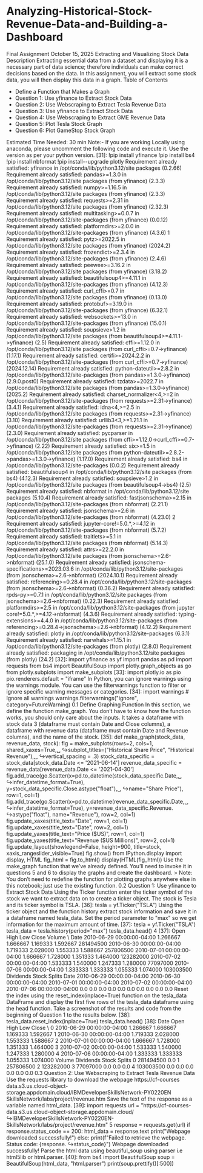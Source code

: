 # Analyzing-Historical-Stock-Revenue-Data-and-Building-a-Dashboard
Final Assignment
 October 15, 2025
 Extracting and Visualizing Stock Data
 Description
 Extracting essential data from a dataset and displaying it is a necessary part of data science;
 therefore individuals can make correct decisions based on the data. In this assignment, you will
 extract some stock data, you will then display this data in a graph.
 Table of Contents
 <ul>
 <li>Define a Function that Makes a Graph</li>
 <li>Question 1: Use yfinance to Extract Stock Data</li>
 <li>Question 2: Use Webscraping to Extract Tesla Revenue Data</li>
 <li>Question 3: Use yfinance to Extract Stock Data</li>
 <li>Question 4: Use Webscraping to Extract GME Revenue Data</li>
 <li>Question 5: Plot Tesla Stock Graph</li>
 <li>Question 6: Plot GameStop Stock Graph</li>
 </ul>
 Estimated Time Needed: 30 min
 Note:- If you are working Locally using anaconda, please uncomment the following code and execute
 it. Use the version as per your python version.
 [31]: !pip install yfinance
 !pip install bs4
 !pip install nbformat
 !pip install--upgrade plotly
 Requirement already satisfied: yfinance in /opt/conda/lib/python3.12/site
packages (0.2.66)
 Requirement already satisfied: pandas>=1.3.0 in /opt/conda/lib/python3.12/site
packages (from yfinance) (2.3.3)
 Requirement already satisfied: numpy>=1.16.5 in /opt/conda/lib/python3.12/site
packages (from yfinance) (2.3.3)
 Requirement already satisfied: requests>=2.31 in /opt/conda/lib/python3.12/site
packages (from yfinance) (2.32.3)
 Requirement already satisfied: multitasking>=0.0.7 in
 /opt/conda/lib/python3.12/site-packages (from yfinance) (0.0.12)
 Requirement already satisfied: platformdirs>=2.0.0 in
 /opt/conda/lib/python3.12/site-packages (from yfinance) (4.3.6)
 1
Requirement already satisfied: pytz>=2022.5 in /opt/conda/lib/python3.12/site
packages (from yfinance) (2024.2)
 Requirement already satisfied: frozendict>=2.3.4 in
 /opt/conda/lib/python3.12/site-packages (from yfinance) (2.4.6)
 Requirement already satisfied: peewee>=3.16.2 in /opt/conda/lib/python3.12/site
packages (from yfinance) (3.18.2)
 Requirement already satisfied: beautifulsoup4>=4.11.1 in
 /opt/conda/lib/python3.12/site-packages (from yfinance) (4.12.3)
 Requirement already satisfied: curl_cffi>=0.7 in /opt/conda/lib/python3.12/site
packages (from yfinance) (0.13.0)
 Requirement already satisfied: protobuf>=3.19.0 in
 /opt/conda/lib/python3.12/site-packages (from yfinance) (6.32.1)
 Requirement already satisfied: websockets>=13.0 in
 /opt/conda/lib/python3.12/site-packages (from yfinance) (15.0.1)
 Requirement already satisfied: soupsieve>1.2 in /opt/conda/lib/python3.12/site
packages (from beautifulsoup4>=4.11.1->yfinance) (2.5)
 Requirement already satisfied: cffi>=1.12.0 in /opt/conda/lib/python3.12/site
packages (from curl_cffi>=0.7->yfinance) (1.17.1)
 Requirement already satisfied: certifi>=2024.2.2 in
 /opt/conda/lib/python3.12/site-packages (from curl_cffi>=0.7->yfinance)
 (2024.12.14)
 Requirement already satisfied: python-dateutil>=2.8.2 in
 /opt/conda/lib/python3.12/site-packages (from pandas>=1.3.0->yfinance)
 (2.9.0.post0)
 Requirement already satisfied: tzdata>=2022.7 in /opt/conda/lib/python3.12/site
packages (from pandas>=1.3.0->yfinance) (2025.2)
 Requirement already satisfied: charset_normalizer<4,>=2 in
 /opt/conda/lib/python3.12/site-packages (from requests>=2.31->yfinance) (3.4.1)
 Requirement already satisfied: idna<4,>=2.5 in /opt/conda/lib/python3.12/site
packages (from requests>=2.31->yfinance) (3.10)
 Requirement already satisfied: urllib3<3,>=1.21.1 in
 /opt/conda/lib/python3.12/site-packages (from requests>=2.31->yfinance) (2.3.0)
 Requirement already satisfied: pycparser in /opt/conda/lib/python3.12/site
packages (from cffi>=1.12.0->curl_cffi>=0.7->yfinance) (2.22)
 Requirement already satisfied: six>=1.5 in /opt/conda/lib/python3.12/site
packages (from python-dateutil>=2.8.2->pandas>=1.3.0->yfinance) (1.17.0)
 Requirement already satisfied: bs4 in /opt/conda/lib/python3.12/site-packages
 (0.0.2)
 Requirement already satisfied: beautifulsoup4 in /opt/conda/lib/python3.12/site
packages (from bs4) (4.12.3)
 Requirement already satisfied: soupsieve>1.2 in /opt/conda/lib/python3.12/site
packages (from beautifulsoup4->bs4) (2.5)
 Requirement already satisfied: nbformat in /opt/conda/lib/python3.12/site
packages (5.10.4)
 Requirement already satisfied: fastjsonschema>=2.15 in
 /opt/conda/lib/python3.12/site-packages (from nbformat) (2.21.1)
 Requirement already satisfied: jsonschema>=2.6 in
 /opt/conda/lib/python3.12/site-packages (from nbformat) (4.23.0)
 2
Requirement already satisfied: jupyter-core!=5.0.*,>=4.12 in
 /opt/conda/lib/python3.12/site-packages (from nbformat) (5.7.2)
 Requirement already satisfied: traitlets>=5.1 in /opt/conda/lib/python3.12/site
packages (from nbformat) (5.14.3)
 Requirement already satisfied: attrs>=22.2.0 in /opt/conda/lib/python3.12/site
packages (from jsonschema>=2.6->nbformat) (25.1.0)
 Requirement already satisfied: jsonschema-specifications>=2023.03.6 in
 /opt/conda/lib/python3.12/site-packages (from jsonschema>=2.6->nbformat)
 (2024.10.1)
 Requirement already satisfied: referencing>=0.28.4 in
 /opt/conda/lib/python3.12/site-packages (from jsonschema>=2.6->nbformat)
 (0.36.2)
 Requirement already satisfied: rpds-py>=0.7.1 in /opt/conda/lib/python3.12/site
packages (from jsonschema>=2.6->nbformat) (0.22.3)
 Requirement already satisfied: platformdirs>=2.5 in
 /opt/conda/lib/python3.12/site-packages (from jupyter
core!=5.0.*,>=4.12->nbformat) (4.3.6)
 Requirement already satisfied: typing-extensions>=4.4.0 in
 /opt/conda/lib/python3.12/site-packages (from
 referencing>=0.28.4->jsonschema>=2.6->nbformat) (4.12.2)
 Requirement already satisfied: plotly in /opt/conda/lib/python3.12/site-packages
 (6.3.1)
 Requirement already satisfied: narwhals>=1.15.1 in
 /opt/conda/lib/python3.12/site-packages (from plotly) (2.8.0)
 Requirement already satisfied: packaging in /opt/conda/lib/python3.12/site
packages (from plotly) (24.2)
 [32]: import yfinance as yf
 import pandas as pd
 import requests
 from bs4 import BeautifulSoup
 import plotly.graph_objects as go
 from plotly.subplots import make_subplots
 [33]: import plotly.io as pio
 pio.renderers.default = "iframe"
 In Python, you can ignore warnings using the warnings module. You can use the filterwarnings
 function to filter or ignore specific warning messages or categories.
 [34]: import warnings
 # Ignore all warnings
 warnings.filterwarnings("ignore", category=FutureWarning)
 0.1 Define Graphing Function
 In this section, we define the function make_graph. You don’t have to know how the function
 works, you should only care about the inputs. It takes a dataframe with stock data
 3
(dataframe must contain Date and Close columns), a dataframe with revenue data
 (dataframe must contain Date and Revenue columns), and the name of the stock.
 [35]: def make_graph(stock_data, revenue_data, stock):
 fig = make_subplots(rows=2, cols=1, shared_xaxes=True,␣
 ↪subplot_titles=("Historical Share Price", "Historical Revenue"),␣
 ↪vertical_spacing = .3)
 stock_data_specific = stock_data[stock_data.Date <= '2021-06-14']
 revenue_data_specific = revenue_data[revenue_data.Date <= '2021-04-30']
 fig.add_trace(go.Scatter(x=pd.to_datetime(stock_data_specific.Date,␣
 ↪infer_datetime_format=True), y=stock_data_specific.Close.astype("float"),␣
 ↪name="Share Price"), row=1, col=1)
 fig.add_trace(go.Scatter(x=pd.to_datetime(revenue_data_specific.Date,␣
 ↪infer_datetime_format=True), y=revenue_data_specific.Revenue.
 ↪astype("float"), name="Revenue"), row=2, col=1)
 fig.update_xaxes(title_text="Date", row=1, col=1)
 fig.update_xaxes(title_text="Date", row=2, col=1)
 fig.update_yaxes(title_text="Price ($US)", row=1, col=1)
 fig.update_yaxes(title_text="Revenue ($US Millions)", row=2, col=1)
 fig.update_layout(showlegend=False,
 height=900,
 title=stock,
 xaxis_rangeslider_visible=True)
 fig.show()
 from IPython.display import display, HTML
 fig_html = fig.to_html()
 display(HTML(fig_html))
 Use the make_graph function that we’ve already defined. You’ll need to invoke it in questions 5
 and 6 to display the graphs and create the dashboard. > Note: You don’t need to redefine
 the function for plotting graphs anywhere else in this notebook; just use the existing
 function.
 0.2 Question 1: Use yfinance to Extract Stock Data
 Using the Ticker function enter the ticker symbol of the stock we want to extract data on to create
 a ticker object. The stock is Tesla and its ticker symbol is TSLA.
 [36]: tesla = yf.Ticker("TSLA")
 Using the ticker object and the function history extract stock information and save it in a
 dataframe named tesla_data. Set the period parameter to "max" so we get information for
 the maximum amount of time.
 [37]: tesla = yf.Ticker("TSLA")
 tesla_data = tesla.history(period="max")
 tesla_data.head()
 4
[37]:
 Open
 High
 Low
 Close
 Volume \
 Date
 2010-06-29 00:00:00-04:00 1.266667 1.666667 1.169333 1.592667 281494500
 2010-06-30 00:00:00-04:00 1.719333 2.028000 1.553333 1.588667 257806500
 2010-07-01 00:00:00-04:00 1.666667 1.728000 1.351333 1.464000 123282000
 2010-07-02 00:00:00-04:00 1.533333 1.540000 1.247333 1.280000 77097000
 2010-07-06 00:00:00-04:00 1.333333 1.333333 1.055333 1.074000 103003500
 Dividends Stock Splits
 Date
 2010-06-29 00:00:00-04:00
 2010-06-30 00:00:00-04:00
 2010-07-01 00:00:00-04:00
 2010-07-02 00:00:00-04:00
 2010-07-06 00:00:00-04:00
 0.0
 0.0
 0.0
 0.0
 0.0
 0.0
 0.0
 0.0
 0.0
 0.0
 Reset the index using the reset_index(inplace=True) function on the tesla_data DataFrame
 and display the first five rows of the tesla_data dataframe using the head function. Take a
 screenshot of the results and code from the beginning of Question 1 to the results below.
 [38]: tesla_data.reset_index(inplace=True)
 tesla_data.head()
 [38]:
 Date
 Open
 High
 Low
 Close \
 0 2010-06-29 00:00:00-04:00 1.266667 1.666667 1.169333 1.592667
 1 2010-06-30 00:00:00-04:00 1.719333 2.028000 1.553333 1.588667
 2 2010-07-01 00:00:00-04:00 1.666667 1.728000 1.351333 1.464000
 3 2010-07-02 00:00:00-04:00 1.533333 1.540000 1.247333 1.280000
 4 2010-07-06 00:00:00-04:00 1.333333 1.333333 1.055333 1.074000
 Volume Dividends Stock Splits
 0 281494500
 0.0
 1 257806500
 2 123282000
 3 77097000
 0.0
 0.0
 0.0
 4 103003500
 0.0
 0.0
 0.0
 0.0
 0.0
 0.0
 0.3 Question 2: Use Webscraping to Extract Tesla Revenue Data
 Use
 the
 requests
 library
 to
 download
 the
 webpage
 https://cf-courses
data.s3.us.cloud-object-storage.appdomain.cloud/IBMDeveloperSkillsNetwork-PY0220EN
SkillsNetwork/labs/project/revenue.htm Save the text of the response as a variable named
 html_data.
 [39]: import requests
 url = "https://cf-courses-data.s3.us.cloud-object-storage.appdomain.cloud/
 ↪IBMDeveloperSkillsNetwork-PY0220EN-SkillsNetwork/labs/project/revenue.htm"
 5
response = requests.get(url)
 if response.status_code == 200:
 html_data = response.text
 print("Webpage downloaded successfully!")
 else:
 print(f"Failed to retrieve the webpage. Status code: {response.
 ↪status_code}")
 Webpage downloaded successfully!
 Parse the html data using beautiful_soup using parser i.e html5lib or html.parser.
 [40]: from bs4 import BeautifulSoup
 soup = BeautifulSoup(html_data, "html.parser")
 print(soup.prettify()[:500])
 <!DOCTYPE html>
 <!--[if lt IE 7]>
 <!--[if IE 7]>
 <!--[if IE 8]>
 <html class="no-js lt-ie9 lt-ie8 lt-ie7"> <![endif]-->
 <html class="no-js lt-ie9 lt-ie8"> <![endif]-->
 <html class="no-js lt-ie9"> <![endif]-->
 <!--[if gt IE 8]><!-->
 <html class="no-js">
 <!--<![endif]-->
 <head>
 <meta charset="utf-8"/>
 <meta content="IE=edge,chrome=1" http-equiv="X-UA-Compatible"/>
 <link href="https://www.macrotrends.net/stocks/charts/TSLA/tesla/revenue"
 rel="canonical"/>
 <title>
 Te
 Using BeautifulSoup or the read_html function extract the table with Tesla Revenue and store
 it into a dataframe named tesla_revenue. The dataframe should have columns Date and Revenue.
 Step-by-step instructions
 Here are the step-by-step instructions:
 1. Create an Empty DataFrame
 2. Find the Relevant Table
 3. Check for the Tesla Quarterly Revenue Table
 4. Iterate Through Rows in the Table Body
 5. Extract Data from Columns
 6. Append Data to the DataFrame
 6
Click here if you need help locating the table
 Below is the code to isolate the table, you will now need to loop through the rows and columns like in the previous lab
 soup.find_all("tbody")[1]
 If you want to use the read_html function the table is located at index 1
 We are focusing on quarterly revenue in the lab.
 [41]: import pandas as pd
 from bs4 import BeautifulSoup
 tesla_revenue = pd.DataFrame(columns=["Date", "Revenue"])
 tables = soup.find_all("tbody")
 tesla_table = tables[1]
 for row in tesla_table.find_all("tr"):
 cols = row.find_all("td")
 if len(cols) == 2:
 date = cols[0].text.strip()
 revenue = cols[1].text.strip()
 revenue = revenue.replace("$", "").replace(",", "")
 if revenue != "":
 revenue = float(revenue)
 else:
 revenue = None
 new_row = pd.DataFrame({"Date": [date], "Revenue": [revenue]})
 tesla_revenue = pd.concat([tesla_revenue, new_row], ignore_index=True)
 tesla_revenue.head()
 [41]:
 Date Revenue
 0 2022-09-30 21454.0
 1 2022-06-30 16934.0
 2 2022-03-31 18756.0
 3 2021-12-31 17719.0
 4 2021-09-30 13757.0
 Execute the following line to remove the comma and dollar sign from the Revenue column.
 7
[42]: tesla_revenue["Revenue"] = tesla_revenue["Revenue"].astype(str)
 tesla_revenue["Revenue"] = tesla_revenue["Revenue"].str.replace(',|\$', "",␣
 ↪regex=True)
 tesla_revenue["Revenue"] = tesla_revenue["Revenue"].astype(float)
 tesla_revenue.head()
 [42]:
 Date Revenue
 0 2022-09-30 21454.0
 1 2022-06-30 16934.0
 2 2022-03-31 18756.0
 3 2021-12-31 17719.0
 4 2021-09-30 13757.0
 Execute the following lines to remove an null or empty strings in the Revenue column.
 [43]: tesla_revenue.dropna(inplace=True)
 tesla_revenue = tesla_revenue[tesla_revenue['Revenue'] != ""]
 Display the last 5 row of the tesla_revenue dataframe using the tail function. Take a screenshot
 of the results.
 [44]: tesla_revenue.tail()
 [44]:
 Date Revenue
 48 2010-09-30
 31.0
 49 2010-06-30
 50 2010-03-31
 52 2009-09-30
 53 2009-06-30
 28.0
 21.0
 46.0
 27.0
 0.4 Question 3: Use yfinance to Extract Stock Data
 Using the Ticker function enter the ticker symbol of the stock we want to extract data on to create
 a ticker object. The stock is GameStop and its ticker symbol is GME.
 [45]: gme = yf.Ticker("GME")
 Using the ticker object and the function history extract stock information and save it in a
 dataframe named gme_data. Set the period parameter to "max" so we get information for the
 maximum amount of time.
 [46]: gme_data = gme.history(period="max")
 gme_data.head()
 8
[46]:
 Open
 High
 Low
 Close
 Volume \
 Date
 2002-02-13 00:00:00-05:00 1.620128 1.693350 1.603296 1.691666 76216000
 2002-02-14 00:00:00-05:00 1.712707 1.716073 1.670625 1.683250 11021600
 2002-02-15 00:00:00-05:00 1.683250 1.687458 1.658001 1.674834 8389600
 2002-02-19 00:00:00-05:00 1.666418 1.666418 1.578047 1.607504 7410400
 2002-02-20 00:00:00-05:00 1.615920 1.662210 1.603296 1.662210 6892800
 Dividends Stock Splits
 Date
 2002-02-13 00:00:00-05:00
 2002-02-14 00:00:00-05:00
 2002-02-15 00:00:00-05:00
 2002-02-19 00:00:00-05:00
 2002-02-20 00:00:00-05:00
 0.0
 0.0
 0.0
 0.0
 0.0
 0.0
 0.0
 0.0
 0.0
 0.0
 Reset the index using the reset_index(inplace=True) function on the gme_data DataFrame
 and display the first five rows of the gme_data dataframe using the head function. Take a screenshot
 of the results and code from the beginning of Question 3 to the results below.
 [47]: gme_data.reset_index(inplace=True)
 0.5 Question 4: Use Webscraping to Extract GME Revenue Data
 Use
 the
 requests
 library
 to
 download
 the
 webpage
 https://cf-courses
data.s3.us.cloud-object-storage.appdomain.cloud/IBMDeveloperSkillsNetwork-PY0220EN
SkillsNetwork/labs/project/stock.html.
 Save the text of the response as a variable named
 html_data_2.
 [48]: import requests
 url = "https://cf-courses-data.s3.us.cloud-object-storage.appdomain.cloud/
 ↪IBMDeveloperSkillsNetwork-PY0220EN-SkillsNetwork/labs/project/stock.html"
 html_data_2 = requests.get(url).text
 print(html_data_2[:500])
 <!DOCTYPE html>
 <!-- saved from url=(0105)https://web.archive.org/web/20200814131437/https://www
 .macrotrends.net/stocks/charts/GME/gamestop/revenue-->
 <html class=" js flexbox canvas canvastext webgl no-touch geolocation
 postmessage websqldatabase indexeddb hashchange history draganddrop websockets
 rgba hsla multiplebgs backgroundsize borderimage borderradius boxshadow
 textshadow opacity cssanimations csscolumns cssgradients cssreflections
 csstransforms csstransforms3d csstransitions fontface g
 Parse the html data using beautiful_soup using parser i.e html5lib or html.parser.
 9
[49]: from bs4 import BeautifulSoup
 soup_2 = BeautifulSoup(html_data_2, "html.parser")
 print(soup_2.prettify()[:500])
 <!DOCTYPE html>
 <!-- saved from url=(0105)https://web.archive.org/web/20200814131437/https://www
 .macrotrends.net/stocks/charts/GME/gamestop/revenue-->
 <html class="js flexbox canvas canvastext webgl no-touch geolocation postmessage
 websqldatabase indexeddb hashchange history draganddrop websockets rgba hsla
 multiplebgs backgroundsize borderimage borderradius boxshadow textshadow opacity
 cssanimations csscolumns cssgradients cssreflections csstransforms
 csstransforms3d csstransitions fontface ge
 Using BeautifulSoup or the read_html function extract the table with GameStop Revenue and
 store it into a dataframe named gme_revenue. The dataframe should have columns Date and
 Revenue. Make sure the comma and dollar sign is removed from the Revenue column.
 Note: Use the method similar to what you did in question 2.
 Click here if you need help locating the table
 Below is the code to isolate the table, you will now need to loop through the rows and columns like in the previous lab
 soup.find_all("tbody")[1]
 If you want to use the read_html function the table is located at index 1
 [50]: import pandas as pd
 from bs4 import BeautifulSoup
 gme_revenue = pd.DataFrame(columns=["Date", "Revenue"])
 tables = soup_2.find_all("tbody")
 gme_table = tables[1]
 for row in gme_table.find_all("tr"):
 cols = row.find_all("td")
 if len(cols) == 2:
 date = cols[0].text.strip()
 revenue = cols[1].text.strip()
 new_row = pd.DataFrame({"Date": [date], "Revenue": [revenue]})
 gme_revenue = pd.concat([gme_revenue, new_row], ignore_index=True)
 10
gme_revenue["Revenue"] = gme_revenue["Revenue"].astype(str).str.replace(',|\$',␣
 ↪"", regex=True)
 gme_revenue["Revenue"] = gme_revenue["Revenue"].astype(float)
 gme_revenue["Date"] = pd.to_datetime(gme_revenue["Date"])
 gme_revenue.head()
 [50]:
 Date Revenue
 0 2020-04-30 1021.0
 1 2020-01-31 2194.0
 2 2019-10-31 1439.0
 3 2019-07-31 1286.0
 4 2019-04-30 1548.0
 Display the last five rows of the gme_revenue dataframe using the tail function. Take a screenshot
 of the results.
 [51]: gme_revenue.tail()
 [51]:
 Date Revenue
 57 2006-01-31 1667.0
 58 2005-10-31
 534.0
 59 2005-07-31
 60 2005-04-30
 61 2005-01-31
 416.0
 475.0
 709.0
 0.6 Question 5: Plot Tesla Stock Graph
 Use the make_graph function to graph the Tesla Stock Data, also provide a title for the graph.
 Note the graph will only show data upto June 2021.
 Hint
 You just need to invoke the make_graph function with the required parameter to print the graphs.The structure to call the `make_graph` function is `make_graph(tesla_data, tesla_revenue, 'Tesla')`.
 [52]: make_graph(tesla_data, tesla_revenue, "Tesla Stock and Revenue")
 /tmp/ipykernel_300/109047474.py:5: UserWarning:
 The argument 'infer_datetime_format' is deprecated and will be removed in a
 future version. A strict version of it is now the default, see
 https://pandas.pydata.org/pdeps/0004-consistent-to-datetime-parsing.html. You
 can safely remove this argument.
 /tmp/ipykernel_300/109047474.py:6: UserWarning:
 The argument 'infer_datetime_format' is deprecated and will be removed in a
 future version. A strict version of it is now the default, see
 https://pandas.pydata.org/pdeps/0004-consistent-to-datetime-parsing.html. You
 11
can safely remove this argument.
 <IPython.core.display.HTML object>
 0.7 Question 6: Plot GameStop Stock Graph
 Use the make_graph function to graph the GameStop Stock Data, also provide a title for the
 graph. The structure to call the make_graph function is make_graph(gme_data, gme_revenue,
 'GameStop'). Note the graph will only show data upto June 2021.
 Hint
 You just need to invoke the make_graph function with the required parameter to print the graphs.The structure to call the `make_graph` function is `make_graph(gme_data, gme_revenue, 'GameStop')`
 [53]: make_graph(gme_data, gme_revenue, "GameStop Stock and Revenue")
 /tmp/ipykernel_300/109047474.py:5: UserWarning:
 The argument 'infer_datetime_format' is deprecated and will be removed in a
 future version. A strict version of it is now the default, see
 https://pandas.pydata.org/pdeps/0004-consistent-to-datetime-parsing.html. You
 can safely remove this argument.
 /tmp/ipykernel_300/109047474.py:6: UserWarning:
 The argument 'infer_datetime_format' is deprecated and will be removed in a
 future version. A strict version of it is now the default, see
 https://pandas.pydata.org/pdeps/0004-consistent-to-datetime-parsing.html. You
 can safely remove this argument.
 <IPython.core.display.HTML object>
 About the Authors:
 Joseph Santarcangelo has a PhD in Electrical Engineering, his research focused on using machine
 learning, signal processing, and computer vision to determine how videos impact human cognition.
 Joseph has been working for IBM since he completed his PhD.
 Azim Hirjani
 0.8 Change Log
 Date (YYYY-MM-DD) Version
 Changed By
 Change Description
 2022-02-28
 2020-11-10
 2020-08-27
 1.2
 1.1
 1.0
 Lakshmi Holla
 Malika Singla
 Malika Singla
 Changed the URL of GameStop
 Deleted the Optional part
 Added lab to GitLab
 ##
 12
© IBM Corporation 2020. All rights reserved.
 13
